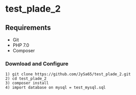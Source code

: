 # test_plade_2

## Requirements
* Git
* PHP 7.0
* Composer

### Download and Configure

	1) git clone https://github.com/JySa65/test_plade_2.git
	2) cd test_plade_2
	3) composer install
	4) import database on mysql = test_mysql.sql
